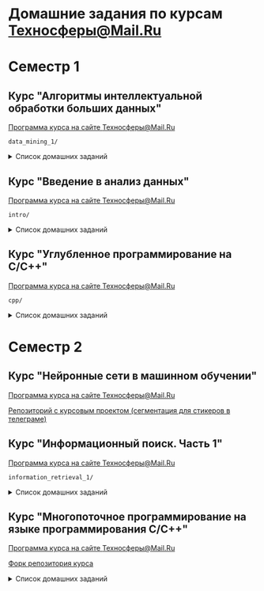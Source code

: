 # Домашние задания по курсам Техносферы@Mail.Ru

# Семестр 1

## Курс "Алгоритмы интеллектуальной обработки больших данных"
[Программа курса на сайте Техносферы@Mail.Ru](https://sphere.mail.ru/curriculum/program/discipline/814/)

`data_mining_1/`

<details><summary>Список домашних заданий</summary>
Реализации алгоритмов машинного обучения на python с проверкой на синтетических данных, применением на реальных данных и интерпретацией результата.

### K-Means
`hw1-kmeans/`
(С вариациями K-Means++ и MiniBatchKMeans)
Проверка на описаяних интересов профилей студентов (даны ключевые слова, указанные в интересах профилей facebook)

### DBCSAN
`hw2-clusters/`
Проверка на данных Всемирного банка по странам

### Дерево решений
`hw3-tree/`
Проверка на задаче кредитного скоринга

### Логистическая регрессия (обучение с L2 регуляризацией с помощью метода Mini Batch Stochastic Gradient Descent)
`hw4-lin-model/`
(с выводом правила обновлния весов)
Проверка: предсказание исхода раунда в Hearthstone

### SVM
`hw5-svm/`
Проверка на частях текста "Войны и мира" на 2 языках (нужно использовать для определения языка SVM с ядром, зависящим от расстояния Левенштейна) 
</details>

## Курс "Введение в анализ данных"
[Программа курса на сайте Техносферы@Mail.Ru](https://sphere.mail.ru/curriculum/program/discipline/818/)

`intro/`

<details><summary>Список домашних заданий</summary>

### ДЗ 1 (сбор данных, визуализация)
`hw1_kuznetsova.ipynb`

Выкачать с помощью API ВК места, где совершаются чекины; нанести точки на карту (folium); построить графики с распределением по типам объектов и т. д. (matplotlib)

### ДЗ 2 (ускорение Python)
`hw2_kuznetsova.ipynb`

Реализации K-Means c помощью:
* numpy
* Cython

### ДЗ 3 (предсказание рейтинга выходящих скоро фильмов на кинопоиске)
`flask/`

### СР по bash
`bash_scripts/`

<details><summary>Сравнить скорость выполнения задач с помощью чистого python. pandas и bash:</summary>

1. У вас есть файлы лога с полями timestamp, IP, method (GET/POST). Поля разделены табуляциями '\t'. Имена файлов - logs_%Y-%m-%d__%h.tsv.

```
$ ls /logs/
...
logs_2017-10-31-08.tsv
logs_2017-10-31-09.tsv
logs_2017-10-31-10.tsv
logs_2017-10-31-11.tsv
logs_2017-10-31-12.tsv
...
```

Ваша задача - вывести топ-10 самых частых IP, которые выполняли метод GET с 10 до 17 часов 2017-10-31

2. Найти список всех файлов с расширением tsv, размер которых превышает 10 мб и запустить архивацию в фоновом режиме

3. В директории /data\_for\_cool\_science/ лежат файлы следующуего формата: целевой класс, табуляция, список английский слов через запятую. Ваша задача, найти уникальные слова для класса bad, которые содержатся в трёх самых больших файлах. Помните, DOG и dog - одно и то же слово

</details>
</details>


## Курс "Углубленное программирование на C/C++"
[Программа курса на сайте Техносферы@Mail.Ru](https://sphere.mail.ru/curriculum/program/discipline/819/)

`cpp/`

<details><summary>Список домашних заданий</summary>
Копия папки `Kuznetsova/` из [репозитория курса](https://github.com/mtrempoltsev/msu_cpp_autumn_2017)

### ДЗ 2 (калькулятор рекурсивным спуском)
`02/`
Используя метод рекурсивного спуска, написать простой калькулятор. Следует использовать функции, классы и переменные разделяемые между функциями использовать нельзя. Поддерживаемые операции: умножение, деление, сложение, вычитание, унарный минус.


### ДЗ 3 (рефакторинг калькулятора (использование классов; скобки и константы в грамматике))
`03/`
Рефакторим калькулятор!

Делаем класс, теперь вместо передачи результата через функции можно использовать поля класса
Добавляем скобки ( )
Добавляем константы, например Pi

### ДЗ 4 (перегрузка операторов)
`04/`
Нужно написать класс-матрицу, тип элементов double. В конструкторе задается количество рядов и строк. Поддерживаются оперции: получить количество строк/столбцов, получить конкретный элемент, умножить на вектор (в качестве вектора использовать класс std::vector<double>), умножить на число, сравнение на равенство/неравенство. 

Чтобы реализовать семантику [][] понадобится прокси-класс. Оператор матрицы возращает другой класс, в котором тоже используется оператор [] и уже этот класс возвращает значение.

### ДЗ 5 (шаблоны, перемещение)
`05/`
Написать для класса матрицы из предыдущей работы конструкторы и операторы копирования и перемещения. Сделать класс шаблонным.

### ДЗ 6 (шаблоны свойств, классы стратегий)
`06/`
Берем уже сделанный калькулятор, делаем из него шаблон. Пишем свойства для типов int, long, double (std::numeric_limits в помощь). Пишем стратегию parse, которая из строки делает число и проверяет, что оно в допустимых пределах. Собираем все вместе, теперь калькулятор должен уметь работать с int, long, double и проверять, что в выражениях числа не больше размера используемого типа (в качестве ошибки достаточно написать в консоль сообщение).

### ДЗ 7 (обработка ошибок, умные указатели)
`07/`
Нужно переделать калькулятор из предыдущего занятия, а конкретней - добавить обработку ошибок с помощью исключений. Если где-то выделялась память в куче, переделать с использованием умных указателей.

### ДЗ 8 (STL, контейнеры)
`08/`
Написать свой контейнер Vector, аналогичный std::vector и итератор для него. Из поддерживаемых методов достаточно operator[], push_back, pop_back, empty, size, clear, begin, end, rbegin, rend, resize.

### ДЗ 9 (STL)
`09/`
Программе через аргументы командной строки передают два имени файлов. Первое имя - текстовый файл в котором слова разделены пробелами, его надо прочесть, составить частотный словарь "слово" - "сколько раз встречается". После этого надо отсортировать словарь по частоте и вывести во второй файл (его имя - второй аргумент).

### ДЗ 10 (multithreading)
`10/`
Классическая задача.

Два потока по очереди выводят в консоль сообщение. Первый выводит ping, второй выводит pong.

Вывод: ping pong ping pong ping pong …

</details>

# Семестр 2

## Курс "Нейронные сети в машинном обучении"
[Программа курса на сайте Техносферы@Mail.Ru](https://sphere.mail.ru/curriculum/program/discipline/821/)

[Репозиторий с курсовым проектом (сегментация для стикеров в телеграме)](https://github.com/vengodelsur/Photos2StickersBot)

## Курс "Информационный поиск. Часть 1"
[Программа курса на сайте Техносферы@Mail.Ru](https://sphere.mail.ru/curriculum/program/discipline/814/)

`information_retrieval_1/`

<details><summary>Список домашних заданий</summary>

### ДЗ 1 (фокусировка поискового робота)
`hw1_sekitei/`
С помощью алгоритма секитей (сад камней) извлечения признаков из урлов и 
кластеризации определить, нужно ли качать входящий урл или нет. Датасет разделен на два
множества: тренировочное, три сайта, и валидационное, два сайта. Для каждого сайта нужно
будет максимально эффективно выбрать доступную квоту. (максимальное количество
урлов, которое может быть взято с данного сайта).

### ДЗ 2 (булев поиск)git 
`hw2_index/`
Создание поискового индекса (со сжатием последовательности документов, соотвествующей терму), и разбор булевых запросов с поиском по индексу.

### ДЗ 3 (поиск дубликатов)
`hw3_duplicates/`
Дубликаты ищутся алгоритмом Бродера (сравниваются хэшированные шинглы - идущие внахлест подпоследовательности)

### ДЗ 5 (детектирование концов предложений)
`hw5_sentences/`
Даны параграфы и индексы символов в них, нужно обучиться на размеченной выборке определять, является ли символ концом предложения.

### ДЗ 6 (исправление опечаток)
`hw6_spellchecker/`
В этой домашней работе нужно разработать систему исправления опечаток. Компоненты системы:
модель языка, модель ошибок, генератор исправлений с помощью нечеткого поиска в бора, итерации, разные типы исправлений: словарные, split, join и раскладка
</details>

## Курс "Многопоточное программирование на языке программирования С/С++"
[Программа курса на сайте Техносферы@Mail.Ru](https://sphere.mail.ru/curriculum/program/discipline/815/)

[Форк репозитория курса](https://github.com/vengodelsur/afina)

<details><summary>Список домашних заданий</summary>

### Контейнеры
`src/storage/`
Написать реализацию интерфейса хранилища для кэша, используя любой ассоциативный контейнер из C++11. Хранилище должно реализовывать LRU логику для вытеснения, т.е удалять самый не используемый элемент.

### Блокирующий ввод-вывод
`src/network/blocking/`
Задача в том, чтобы реализовать общение по memcached протоколу (сервер на блокирующем API).

Ожидаемое поведение:

`[user@domain build] ./src/afina --network mt_block --storage mt_lru`

Запустит приложение, к которому можно подсоединиться по порту 8080. Теперь туда можно отправлять команды на исполнение (выполнять действия над хранилищем).

`[user@domain build] echo -n -e "set foo 0 0 6\r\nfooval\r\n" | nc localhost 8080`

### Асинхронный ввод-вывод
`src/network/nonblocking/`
Написать реализацию однопоточного асинхронного сервера.

### Кооперативная многозадачность
`src/coroutine/`
Цель задания - написать движок для выполнения функций в режиме кооперативной многозадачности. Программа минимум - научиться переключаться между 2 функция во время их выполнения в рамках одного потока. (Реализовать переключение между функциями через управление слепком регистров)



